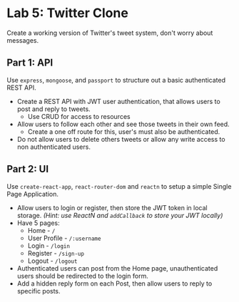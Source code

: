 
# Lab 5: Twitter Clone 

Create a working version of Twitter's tweet system, don't worry about messages.

## Part 1: API

Use `express`, `mongoose`, and `passport` to structure out a basic authenticated REST API.

* Create a REST API with JWT user authentication, that allows users to post and reply to tweets.
  * Use CRUD for access to resources
* Allow users to follow each other and see those tweets in their own feed.
  * Create a one off route for this, user's must also be authenticated.
* Do not allow users to delete others tweets or allow any write access to non authenticated users.

## Part 2: UI

Use `create-react-app`, `react-router-dom` and `reactn` to setup a simple Single Page Application.

* Allow users to login or register, then store the JWT token in local storage. *(Hint: use ReactN and `addCallback` to store your JWT locally)*
* Have 5 pages:
  * Home - `/`
  * User Profile - `/:username`
  * Login - `/login`
  * Register - `/sign-up`
  * Logout - `/logout`
* Authenticated users can post from the Home page, unauthenticated users should be redirected to the login form.
* Add a hidden reply form on each Post, then allow users to reply to specific posts.